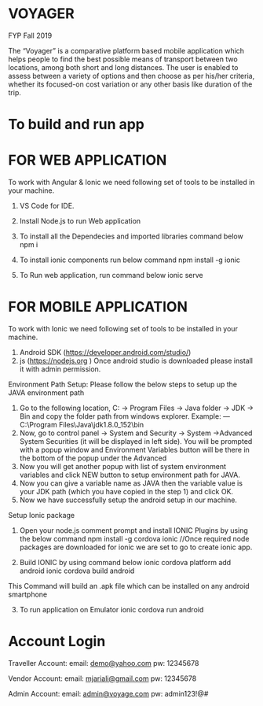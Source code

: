 # VOYAGER
FYP Fall 2019

The “Voyager” is a comparative platform based mobile application which helps people to find the best possible means of transport between two locations, among both short and long distances. The user is enabled to assess between a variety of options and then choose as per his/her criteria, whether its focused-on cost variation or any other basis like duration of the trip.

# To build and run app #

# FOR WEB APPLICATION #
To work with Angular & Ionic we need following set of tools to be installed in your machine.

1. VS Code for IDE.

2. Install Node.js to run Web application

3. To install all the Dependecies and imported libraries command below
    npm i

4. To install ionic components run below command
    npm install -g ionic

5. To Run web application, run command below 
    ionic serve

# FOR MOBILE APPLICATION #
To work with Ionic we need following set of tools to be installed in your machine.

1. Android SDK (https://developer.android.com/studio/)
2. js (https://nodejs.org ) Once android studio is downloaded please install it with admin permission.

Environment Path Setup: Please follow the below steps to setup up the JAVA environment path

1. Go to the following location, C: -> Program Files -> Java folder -> JDK -> Bin and copy the folder path from windows explorer. Example: — C:\Program Files\Java\jdk1.8.0_152\bin
2. Now, go to control panel -> System and Security -> System ->Advanced System Securities (it will be displayed in left side). You will be prompted with a popup window and Environment Variables button will be there in the bottom of the popup under the Advanced
3. Now you will get another popup with list of system environment variables and click NEW button to setup environment path for JAVA.
4. Now you can give a variable name as JAVA then the variable value is your JDK path (which you have copied in the step 1) and click OK.
5. Now we have successfully setup the android setup in our machine.

Setup Ionic package

  1. Open your node.js comment prompt and install IONIC Plugins by using the below command
      npm install -g cordova ionic  //Once required node packages are downloaded for ionic we are set to go to create ionic app.

  2. Build IONIC by using command below ionic cordova platform add android
      ionic cordova build android

This Command will build an .apk file which can be installed on any android smartphone

  3. To run application on Emulator
      ionic cordova run android

# Account Login #

Traveller Account: email: demo@yahoo.com pw: 12345678

Vendor Account: email: mjariali@gmail.com pw: 12345678

Admin Account: email: admin@voyage.com pw: admin123!@#
